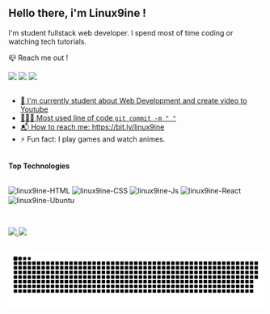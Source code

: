 ## Hello there, i'm Linux9ine !

I'm student fullstack web developer. I spend most of time coding or watching tech tutorials.

📪 Reach me out !

<div> 
   <a href="https://www.youtube.com/channel/UCMtxsQv6NvdiZ_dA019ON-A"><img src="https://img.shields.io/badge/YouTube-FF0000?style=for-the-badge&logo=youtube&logoColor=white"></a>
  <a href="https://instagram.com/linux9ine"><img src="https://img.shields.io/badge/-Instagram-%23E4405F?style=for-the-badge&logo=instagram&logoColor=white"></a>
   <a href="https://tiktok.com/@linux9ine"><img src="https://img.shields.io/badge/TikTok-000000?style=for-the-badge&logo=tiktok&logoColor=white"</a>
  
  ##  
  
  * 🔭 I'm currently student about Web Development and create video to Youtube
  * 👨🏿‍💻 Most used line of code ``` git commit -m " " ``` 
  * 📬 How to reach me: https://bit.ly/linux9ine
  * ⚡️ Fun fact: I play games and watch animes.
  
  ##  
  
  **Top Technologies**
  
  <div style="display: inline_block"><br>
  <img align="center" alt="linux9ine-HTML" src="https://img.shields.io/badge/HTML5-E34F26?style=for-the-badge&logo=html5&logoColor=white">
  <img align="center" alt="linux9ine-CSS" src="https://img.shields.io/badge/CSS3-1572B6?style=for-the-badge&logo=css3&logoColor=white">
  <img align="center" alt="linux9ine-Js" src="https://img.shields.io/badge/JavaScript-F7DF1E?style=for-the-badge&logo=javascript&logoColor=black">
  <img align="center" alt="linux9ine-React" src="https://img.shields.io/badge/React-20232A?style=for-the-badge&logo=react&logoColor=61DAFB">
  <img align="center" alt="linux9ine-Ubuntu" src="https://img.shields.io/badge/Ubuntu-E95420?style=for-the-badge&logo=ubuntu&logoColor=white">
</div>
  
  
&nbsp;
<div>
  <a href="https://github.com/linux9ine">
  <img height="180em" src="https://github-readme-stats.vercel.app/api?username=linux9ine&show_icons=true&theme=omni&include_all_commits=true&count_private=true"/>
    
    
  <img height="180em" src="https://github-readme-stats.vercel.app/api/top-langs/?username=linux9ine&layout=compact&langs_count=16&theme=omni"/>
</div>

<div>

##  

  ![Snake animation](https://github.com/linux9ine/linux9ine/blob/output/github-contribution-grid-snake.svg)
</div>

